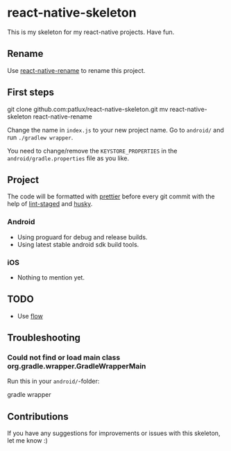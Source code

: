 # react-native-skeleton

This is my skeleton for my react-native projects. Have fun.

## Rename

Use [react-native-rename](https://github.com/junedomingo/react-native-rename) to rename this project.

## First steps

  git clone github.com:patlux/react-native-skeleton.git
  mv react-native-skeleton <your-new-project-name>
  react-native-rename <your-new-project-name>

Change the name in `index.js` to your new project name.
Go to `android/` and run `./gradlew wrapper`.

You need to change/remove the `KEYSTORE_PROPERTIES` in the `android/gradle.properties` file as you like.

## Project

The code will be formatted with [prettier](https://github.com/prettier/prettier) before every git commit with the help of [lint-staged](https://github.com/okonet/lint-staged) and [husky](https://github.com/typicode/husky).

### Android

- Using proguard for debug and release builds.
- Using latest stable android sdk build tools.

### iOS

- Nothing to mention yet.

## TODO

- Use [flow](https://github.com/facebook/flow)

## Troubleshooting

### Could not find or load main class org.gradle.wrapper.GradleWrapperMain

Run this in your `android/`-folder:

  gradle wrapper

## Contributions

If you have any suggestions for improvements or issues with this skeleton, let me know :)
